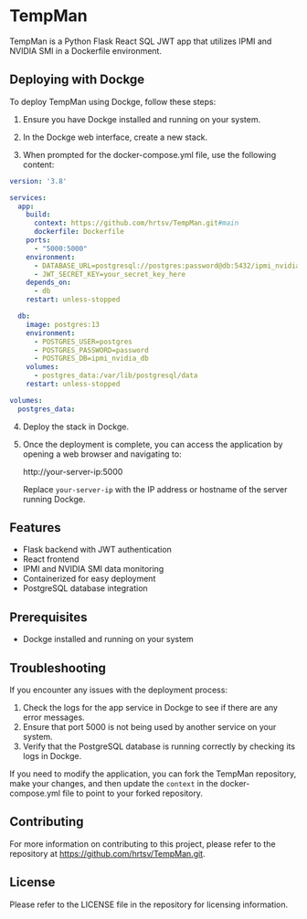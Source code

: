 # TempMan

TempMan is a Python Flask React SQL JWT app that utilizes IPMI and NVIDIA SMI in a Dockerfile environment.

## Deploying with Dockge

To deploy TempMan using Dockge, follow these steps:

1. Ensure you have Dockge installed and running on your system.

2. In the Dockge web interface, create a new stack.

3. When prompted for the docker-compose.yml file, use the following content:

```yaml
version: '3.8'

services:
  app:
    build:
      context: https://github.com/hrtsv/TempMan.git#main
      dockerfile: Dockerfile
    ports:
      - "5000:5000"
    environment:
      - DATABASE_URL=postgresql://postgres:password@db:5432/ipmi_nvidia_db
      - JWT_SECRET_KEY=your_secret_key_here
    depends_on:
      - db
    restart: unless-stopped

  db:
    image: postgres:13
    environment:
      - POSTGRES_USER=postgres
      - POSTGRES_PASSWORD=password
      - POSTGRES_DB=ipmi_nvidia_db
    volumes:
      - postgres_data:/var/lib/postgresql/data
    restart: unless-stopped

volumes:
  postgres_data:
```

4. Deploy the stack in Dockge.

5. Once the deployment is complete, you can access the application by opening a web browser and navigating to:

   http://your-server-ip:5000

   Replace `your-server-ip` with the IP address or hostname of the server running Dockge.

## Features

- Flask backend with JWT authentication
- React frontend
- IPMI and NVIDIA SMI data monitoring
- Containerized for easy deployment
- PostgreSQL database integration

## Prerequisites

- Dockge installed and running on your system

## Troubleshooting

If you encounter any issues with the deployment process:

1. Check the logs for the app service in Dockge to see if there are any error messages.
2. Ensure that port 5000 is not being used by another service on your system.
3. Verify that the PostgreSQL database is running correctly by checking its logs in Dockge.

If you need to modify the application, you can fork the TempMan repository, make your changes, and then update the `context` in the docker-compose.yml file to point to your forked repository.

## Contributing

For more information on contributing to this project, please refer to the repository at https://github.com/hrtsv/TempMan.git.

## License

Please refer to the LICENSE file in the repository for licensing information.
